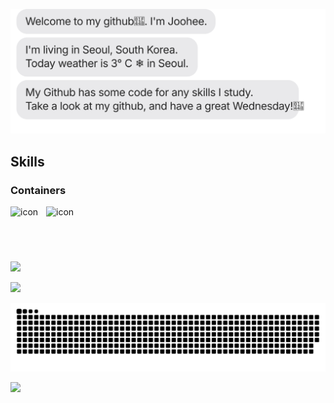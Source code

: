 <!-- chat window -->
![chat_svg](https://github.com/junius06/junius06/blob/main/chat.svg)

<!-- Skill Stacks -->
## Skills
### Containers
<div style="display: flex; align-items: flex-start;">
<img src="https://techstack-generator.vercel.app/docker-icon.svg" alt="icon" width="57" height="57" />
<img src="https://techstack-generator.vercel.app/kubernetes-icon.svg" alt="icon" width="57" height="57" />
</div style="text-align: center;">
<br>

<!-- Top Language -->
<!-- ![Top Langs](https://github-readme-stats.vercel.app/api/top-langs/?username=junius06&layout=compact&theme=github) -->
<p>
  <img src="https://github-readme-stats.vercel.app/api/top-langs/?username=junius06&layout=compact&theme=github">
</p>


<!-- GitHub stats -->
<!-- [![Anurag's GitHub stats](https://github-readme-stats.vercel.app/api?username=junius06&theme=github)](https://github.com/anuraghazra/github-readme-stats) -->
<p>
  <a href="https://github.com/anuraghazra/github-readme-stats">
    <img src="https://github-readme-stats.vercel.app/api?username=junius06&theme=github"/>
  </a>
</p>

<picture>
  <img alt="github contribution grid snake animation" src="https://raw.githubusercontent.com/junius06/junius06/output/github-contribution-grid-snake.svg">
</picture>

<p>
  <a href="https://hits.seeyoufarm.com"><img src="https://hits.seeyoufarm.com/api/count/incr/badge.svg?url=https%3A%2F%2Fgithub.com%2Fjunius06&count_bg=%234490E7&title_bg=%2386757E&icon=github.svg&icon_color=%23E1DEDE&title=hits&edge_flat=false"/></a>
</p>
